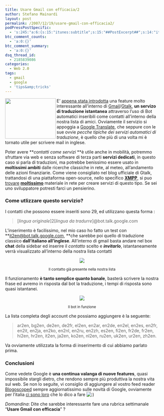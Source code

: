 ```yaml
---
title: Usare Gmail con efficacia/2
author: Stefano Mainardi
layout: post
permalink: /2007/12/19/usare-gmail-con-efficacia2/
podPressPostSpecific:
  - 's:245:"a:6:{s:15:"itunes:subtitle";s:15:"##PostExcerpt##";s:14:"itunes:summary";s:15:"##PostExcerpt##";s:15:"itunes:keywords";s:17:"##WordPressCats##";s:13:"itunes:author";s:10:"##Global##";s:15:"itunes:explicit";s:2:"No";s:12:"itunes:block";s:2:"No";}";'
btc_comment_counts:
  - 'a:0:{}'
btc_comment_summary:
  - 'a:0:{}'
dsq_thread_id:
  - 2185839086
categories:
  - Web 2.0
tags:
  - gmail
  - google
  - 'tips&amp;tricks'
---
```

<img src="http://www.stefanomainardi.com/wp-content/uploads/Varie/gmail.png" align="left" height="132" width="166" />E&#8217; [appena stata introdotta][1] una feature molto interessante all&#8217;interno di [Gmail][2]/[Gtalk][3], **un servizo di traduzione istantanea** attraverso l&#8217;uso di Bot automatici inseribili come contatti all&#8217;interno della nostra lista di amici. Ovviamente il servizio si appoggia a [Google Translate][4], che seppure con le sue ovvie *pecche tipiche dei servizi automatici di traduzione*, è quello che più di una volta mi è tornato utile per scrivere mail in inglese.

Poter avere ***contatti come servizi* **è utile anche in mobilità, potremmo sfruttare via web e senza software di terza parti **servizi dedicati**, in questo caso si parla di traduzioni, ma potrebbe benissimo essere usato in **moltissimi ambiti** dalle ricerche classiche in rete, al meteo, all&#8217;andamento delle azioni finanziarie. Come viene consigliato nel blog ufficiale di Gtalk, trattandosi di una piattaforma open-source, nello specifico **[XMPP][5]**, si puo [trovare][6] **[moltissimo][7]** materiale in rete per creare servizi di questo tipo. Se sei uno sviluppatore potresti farci un pensierino.

<!--more-->

### Come utlizzare questo servizio?

I contatti che possono essere inseriti sono 29, ed utilizzano questa forma :

> [*lingua originale*]2[*lingua da tradurre*]@bot.talk.google.com

L&#8217;inserimento è facilissimo, nel mio caso ho fatto un test con **it2en@bot.talk.google.com, **che sarebbe poi quello di traduzione classico **dall&#8217;italiano all&#8217;inglese**. All&#8217;interno di gmail basta andare nel box **chat** della sidebar ed inserire il *contatto* scelto e ***invitarlo***, istantaneamente verrà visualizzato all&#8217;interno della nostra lista contatti

<p style="text-align: center">
  <img src="http://www.stefanomainardi.com/wp-content/uploads/Varie/gmail_translate.gif" />
</p>

<p align="center">
  <small>Il contatto già presente nella nostra lista </small>
</p>

Il funzionamento **è tanto semplice quanto banale**, basterà scrivere la nostra frase ed avremo in risposta dal bot la traduzione, i tempi di risposta sono quasi istantanei.

<p style="text-align: center">
  <img src="http://www.stefanomainardi.com/wp-content/uploads/Varie/gmail_translate2.gif" />
</p>

<p align="center">
  <small>Il bot in funzione</small>
</p>

La lista completa degli account che possiamo aggiungere è la seguente:

> ar2en, bg2en, de2en, de2fr, el2en, en2ar, en2de, en2el, en2es, en2fr, en2it, en2ja, en2ko, en2nl, en2ru, en2zh, es2en, fi2en, fr2de, fr2en, hi2en, hr2en, it2en, ja2en, ko2en, nl2en, ru2en, uk2en, ur2en, zh2en.

Va ovviamente utilizzata la forma di inserimento di cui abbiamo parlato prima.

### Conclusioni

Come vedete Google è **una continua valanga di nuove features**, quasi impossibile stargli dietro, che rendono sempre più produttiva la nostra vita sul web. Se non lo seguite, vi consiglio di aggiungere al vostro feed reader [Blogoscoped][8] sempre aggiornatissimo sulle novità di Google, ovviamente per l&#8217;italia [ci sono loro][9] che lo dico a fare <img src="http://www.stefanomainardi.com/wp-includes/images/smilies/icon_smile.gif" alt=":)" class="wp-smiley" />

*Domandina*: Dite che sarebbe interessante fare una rubrica settimanale &#8220;**Usare Gmail con efficacia**&#8221; ?

 [1]: http://googletalk.blogspot.com/2007/12/merry-christmas-god-jul-and.html
 [2]: http://gmailblog.blogspot.com/
 [3]: http://googletalk.blogspot.com/
 [4]: http://translate.google.com
 [5]: http://www.xmpp.org/
 [6]: http://www.igniterealtime.org/projects/smack/
 [7]: http://www.google.com/search?q=xmpp+library
 [8]: http://blogoscoped.com/
 [9]: http://www.googlisti.com